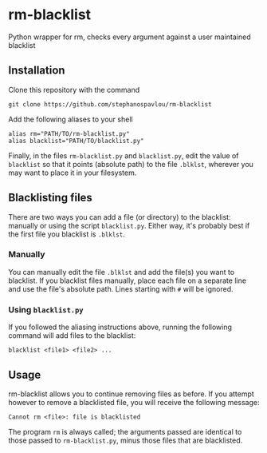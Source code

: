 # rm-blacklist
Python wrapper for rm, checks every argument against
a user maintained blacklist

## Installation
Clone this repository with the command

```
git clone https://github.com/stephanospavlou/rm-blacklist
```

Add the following aliases to your shell

```
alias rm="PATH/TO/rm-blacklist.py"
alias blacklist="PATH/TO/blacklist.py"
```

Finally, in the files ``rm-blacklist.py`` and
``blacklist.py``, edit the value of ``blacklist`` so that
it points (absolute path) to the file ``.blklst``, wherever
you may want to place it in your filesystem.

## Blacklisting files 
There are two ways you can add a file (or directory) to
the blacklist: manually or using the script ``blacklist.py``.
Either way, it's probably best if the first file you blacklist
is ``.blklst``.

### Manually
You can manually edit the file ``.blklst`` and
add the file(s) you want to blacklist. If you blacklist
files manually, place each file on a separate line and
use the file's absolute path. Lines starting with ``#``
will be ignored.

### Using ``blacklist.py``
If you followed the aliasing instructions above, running
the following command will add files to the blacklist:

```
blacklist <file1> <file2> ...
```

## Usage
rm-blacklist allows you to continue removing files as
before. If you attempt however to remove a blacklisted
file, you will receive the following message:

```
Cannot rm <file>: file is blacklisted
```

The program ``rm`` is always called; the arguments passed
are identical to those passed to ``rm-blacklist.py``, minus
those files that are blacklisted.
